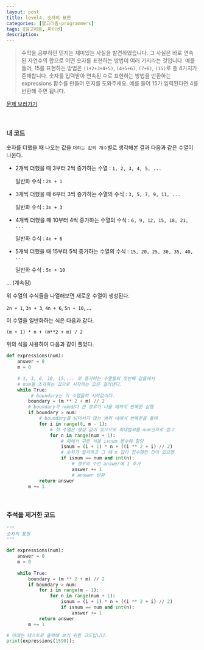 ```yaml
---
layout: post
title: level4. 숫자의 표현
categories: [알고리즘-programmers]
tags: [알고리즘, 파이썬]
description: 
---
```


> 수학을 공부하던 민지는 재미있는 사실을 발견하였습니다. 그 사실은 바로 연속된 자연수의 합으로 어떤 숫자를 표현하는 방법이 여러 가지라는 것입니다. 예를 들어, 15를 표현하는 방법은
`(1+2+3+4+5)`, `(4+5+6)`, `(7+8)`, `(15)`로 총 4가지가 존재합니다. 숫자를 입력받아 연속된 수로 표현하는 방법을 반환하는 expressions 함수를 만들어 민지를 도와주세요. 예를 들어 15가 입력된다면 4를 반환해 주면 됩니다.

[문제 보러가기](https://programmers.co.kr/learn/challenge_codes/41)

<br>

### 내 코드

숫자를 더했을 때 나오는 값을 `더하는 값의 개수`별로 생각해본 결과 다음과 같은 수열이 나온다.

- 2개씩 더했을 때 3부터 2씩 증가하는 수열 : `1, 2, 3, 4, 5, ...` 
	
	일반화 수식 : `2n + 1`

- 3개씩 더했을 때 6부터 3씩 증가하는 수열의 수식 : `3, 5, 7, 9, 11, ...` 
	
	일반화 수식 : `3n + 3`
	
- 4개씩 더했을 때 10부터 4씩 증가하는 수열의 수식 : `6, 9, 12, 15, 18, 21, ...` 
	
	일반화 수식 : `4n + 6`
	
- 5개씩 더했을 때 15부터 5씩 증가하는 수열의 수식 : `15, 20, 25, 30, 35, 40, ...` 
	
	일반화 수식 : `5n + 10`

... (계속됨)

위 수열의 수식들을 나열해보면 새로운 수열이 생성된다. 

`2n + 1`, `3n + 3`, `4n + 6`, `5n + 10`, ...

이 수열을 일반화하는 식은 다음과 같다. 

```
(m + 1) * n + (m**2 + m) / 2
```

위의 식을 사용하여 다음과 같이 풀었다.

```python
def expressions(num):
    answer = 0
    m = 0
    
    # 1, 3, 6, 10, 15,... 로 증가하는 수열들의 첫번째 값들에서
    # num을 초과하는 값으로 시작하는 값은 걸러낸다.    
    while True:
    	 # boundary는 각 수열들의 시작값이다. 
        boundary = (m ** 2 + m) // 2
        # boundary가 num보다 큰 경우가 나올 때까지 반복문 실행
        if boundary > num:
            # boundary를 넘어서지 않는 범위 내에서 반복문을 돌며 
            for i in range(0, m - 1):
                # 첫 수열은 항상 값이 있으므로 최대범위를 num인자로 잡고
                for n in range(num + 1):
                    # 위에서 구한 식을 isnum 변수에 할당
                    isnum = (i + 1) * n + ((i ** 2 + i) // 2)
                    # 숫자가 일치하고 그 때 n 값이 정수형인 것이 있으면
                    if isnum == num and int(n):    
                        # 경우의 수인 answer에 1 추가
                        answer += 1
                        # answer 반환
            return answer
        m += 1
```

<br>

### 주석을 제거한 코드

```python
"""
숫자의 표현
"""

def expressions(num):
    answer = 0
    m = 0
    
    while True:
        boundary = (m ** 2 + m) // 2
        if boundary > num:
            for i in range(m - 1):
                for n in range(num + 1):
                    isnum = (i + 1) * n + ((i ** 2 + i) // 2)
                    if isnum == num and int(n):    
                        answer += 1
            return answer  
        m += 1

# 아래는 테스트로 출력해 보기 위한 코드입니다.
print(expressions(1590));
```

<br>

